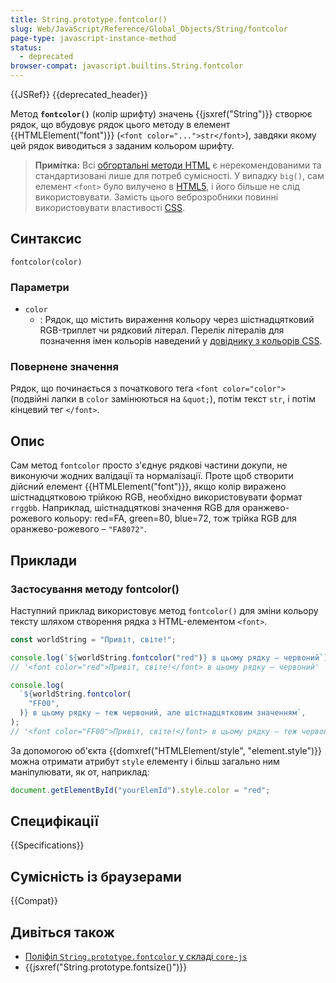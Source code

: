 ```yaml
---
title: String.prototype.fontcolor()
slug: Web/JavaScript/Reference/Global_Objects/String/fontcolor
page-type: javascript-instance-method
status:
  - deprecated
browser-compat: javascript.builtins.String.fontcolor
---
```


{{JSRef}} {{deprecated_header}}

Метод **`fontcolor()`** (колір шрифту) значень {{jsxref("String")}} створює рядок, що вбудовує рядок цього методу в елемент {{HTMLElement("font")}} (`<font color="...">str</font>`), завдяки якому цей рядок виводиться з заданим кольором шрифту.

> **Примітка:** Всі [обгортальні методи HTML](/uk/docs/Web/JavaScript/Reference/Global_Objects/String#metody-dlia-obhortannia-v-html) є нерекомендованими та стандартизовані лише для потреб сумісності. У випадку `big()`, сам елемент `<font>` було вилучено в [HTML5](/uk/docs/Glossary/HTML5), і його більше не слід використовувати. Замість цього веброзробники повинні використовувати властивості [CSS](/uk/docs/Web/CSS).

## Синтаксис

```js-nolint
fontcolor(color)
```

### Параметри

- `color`
  - : Рядок, що містить вираження кольору через шістнадцятковий RGB-триплет чи рядковий літерал. Перелік літералів для позначення імен кольорів наведений у [довіднику з кольорів CSS](/uk/docs/Web/CSS/color_value).

### Повернене значення

Рядок, що починається з початкового тега `<font color="color">` (подвійні лапки в `color` замінюються на `&quot;`), потім текст `str`, і потім кінцевий тег `</font>`.

## Опис

Сам метод `fontcolor` просто з'єднує рядкові частини докупи, не виконуючи жодних валідації та нормалізації. Проте щоб створити дійсний елемент {{HTMLElement("font")}}, якщо колір виражено шістнадцятковою трійкою RGB, необхідно використовувати формат `rrggbb`. Наприклад, шістнадцяткові значення RGB для оранжево-рожевого кольору: red=FA, green=80, blue=72, тож трійка RGB для оранжево-рожевого – `"FA8072"`.

## Приклади

### Застосування методу fontcolor()

Наступний приклад використовує метод `fontcolor()` для зміни кольору тексту шляхом створення рядка з HTML-елементом `<font>`.

```js
const worldString = "Привіт, світе!";

console.log(`${worldString.fontcolor("red")} в цьому рядку — червоний`);
// '<font color="red">Привіт, світе!</font> в цьому рядку — червоний'

console.log(
  `${worldString.fontcolor(
    "FF00",
  )} в цьому рядку — теж червоний, але шістнадцятковим значенням`,
);
// '<font color="FF00">Привіт, світе!</font> в цьому рядку — теж червоний, але шістнадцятковим значенням'
```

За допомогою об'єкта {{domxref("HTMLElement/style", "element.style")}} можна отримати атрибут `style` елементу і більш загально ним маніпулювати, як от, наприклад:

```js
document.getElementById("yourElemId").style.color = "red";
```

## Специфікації

{{Specifications}}

## Сумісність із браузерами

{{Compat}}

## Дивіться також

- [Поліфіл `String.prototype.fontcolor` у складі `core-js`](https://github.com/zloirock/core-js#ecmascript-string-and-regexp)
- {{jsxref("String.prototype.fontsize()")}}
